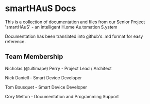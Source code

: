 # smartHAuS Docs

This is a collection of documentation and files from our Senior Project 'smartHAuS' - an intelligent H.ome Au.tomation S.ystem

Documentation has been translated into github's .md format for easy reference.

## Team Membership

Nicholas (@ultimape) Perry - Project Lead / Architect

Nick Daniell - Smart Device Developer

Tom Bousquet - Smart Device Developer

Cory Melton - Documentation and Programming Support
